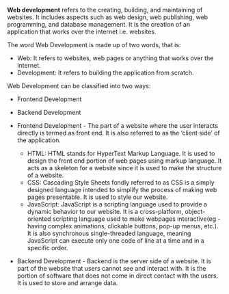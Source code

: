 **Web development** refers to the creating, building, and maintaining of websites. It includes aspects such as web design, web publishing, web programming, and database management. It is the creation of an application that works over the internet i.e. websites.

The word Web Development is made up of two words, that is:
* Web: It refers to websites, web pages or anything that works over the internet.
* Development: It refers to building the application from scratch.

Web Development can be classified into two ways:
* Frontend Development
* Backend Development

* Frontend Development - The part of a website where the user interacts directly is termed as front end. It is also referred to as the ‘client side’ of the application.

    * HTML: HTML stands for HyperText Markup Language. It is used to design the front end portion of web pages using markup language. It acts as a skeleton for a website since it is used to make the structure of a website.
    * CSS: Cascading Style Sheets fondly referred to as CSS is a simply designed language intended to simplify the process of making web pages presentable. It is used to style our website.
    * JavaScript: JavaScript is a scripting language used to provide a dynamic behavior to our website.
    It is a cross-platform, object-oriented scripting language used to make webpages interactive(eg - having complex animations, clickable buttons, pop-up menus, etc.). 
    It is also synchronous single-threaded language, meaning JavaScript can execute only one code of line at a time and in a specific order.

* Backend Development - Backend is the server side of a website. It is part of the website that users cannot see and interact with. It is the portion of software that does not come in direct contact with the users. It is used to store and arrange data.

